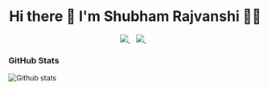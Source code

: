 <h1 align='center'>
 Hi there 👋 I'm Shubham Rajvanshi 👨‍💻
</h1>

<!--
**shubhamrajvanshi/shubhamrajvanshi** is a ✨ _special_ ✨ repository because its `README.md` (this file) appears on your GitHub profile.

Here are some ideas to get you started:

- 🔭 I’m currently working on ...
- 🌱 I’m currently learning ...
- 👯 I’m looking to collaborate on ...
- 🤔 I’m looking for help with ...
- 💬 Ask me about ...
- 📫 How to reach me: ...
- 😄 Pronouns: ...
- ⚡ Fun fact: ...
-->
<p align='center'>
  
  <a href="https://www.linkedin.com/in/shubhamrajvanshi/">
    <img src="https://img.shields.io/badge/linkedin-%230077B5.svg?&style=for-the-badge&logo=linkedin&logoColor=white" />
  </a>&nbsp;&nbsp;
  <a href="https://instagram.com/shubhamrajvanshi">
    <img src="https://img.shields.io/badge/instagram-%23E4405F.svg?&style=for-the-badge&logo=instagram&logoColor=white" />        
  </a>&nbsp;&nbsp;
  
</p>

### GitHub Stats

![Github stats](https://github-readme-stats.vercel.app/api?username=shubhamrajvanshi&count_private=true&show_icons=true&theme=dark)
